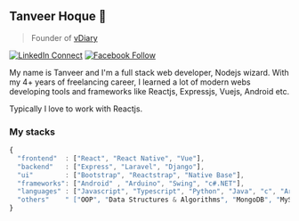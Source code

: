 ## Tanveer Hoque 👋

> Founder of [vDiary](http://vdiary.herokuapp.com/) <br/>

[![LinkedIn Connect](https://img.shields.io/badge/%20-Connect-black?color=14171A&labelColor=212121&logo=linkedin&logoColor=ffffff)](https://www.linkedin.com/in/thaque20)   [![Facebook Follow](https://img.shields.io/badge/%20-Connect-black?color=14171A&labelColor=1976d2&logo=facebook&logoColor=ffffff)](https://www.facebook.com/thaque20)

My name is Tanveer and I'm a full stack web developer, Nodejs wizard. With my 4+ years of freelancing career, I learned a lot of modern webs developing tools and frameworks like Reactjs, Expressjs, Vuejs, Android etc.

Typically I love to work with Reactjs.


### My stacks

```js
{
  "frontend"  : ["React", "React Native", "Vue"],
  "backend"   : ["Express", "Laravel", "Django"],
  "ui"        : ["Bootstrap", "Reactstrap", "Native Base"],
  "frameworks": ["Android" , "Arduino", "Swing", "c#.NET"],
  "languages" : ["Javascript", "Typescript", "Python", "Java", "c", "Arduino", "Shell Script"],
  "others"    " ["OOP", "Data Structures & Algorithms", "MongoDB", "MySQL", "MVC", "REST API", "git", "Firbase", "IoT"],
}
```
